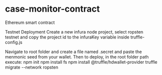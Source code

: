 # case-monitor-contract
Ethereum smart contract

Testnet Deployment
Create a new infura node project, select ropsten testnet and copy the project id to the infuraKey variable inside truffle-config.js

Navigate to root folder and create a file named .secret and paste the menmonic seed from your wallet.
Then to deploy, in the root folder path execute:
npm init
npm install fs
npm install @truffle/hdwallet-provider
truffle migrate --network ropsten
